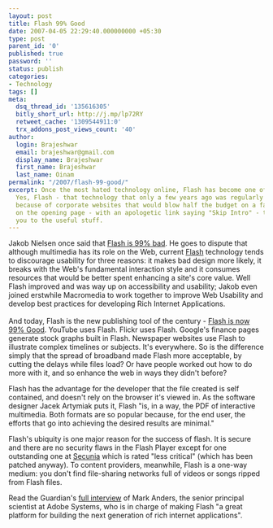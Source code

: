 ```yaml
---
layout: post
title: Flash 99% Good
date: 2007-04-05 22:29:40.000000000 +05:30
type: post
parent_id: '0'
published: true
password: ''
status: publish
categories:
- Technology
tags: []
meta:
  dsq_thread_id: '135616305'
  bitly_short_url: http://j.mp/lp72RY
  retweet_cache: '1309544911:0'
  trx_addons_post_views_count: '40'
author:
  login: Brajeshwar
  email: brajeshwar@gmail.com
  display_name: Brajeshwar
  first_name: Brajeshwar
  last_name: Oinam
permalink: "/2007/flash-99-good/"
excerpt: Once the most hated technology online, Flash has become one of the most loved.
  Yes, Flash - that technology that only a few years ago was regularly hated, principally
  because of corporate websites that would blow half the budget on a fancy animation
  on the opening page - with an apologetic link saying "Skip Intro" - that would take
  you to the useful stuff.
---
```

<p>Jakob Nielsen once said that <a href="http://www.useit.com/alertbox/20001029.html">Flash is 99% bad</a>. He goes to dispute that although multimedia has its role on the Web, current <a href="http://www.adobe.com/go/flash/">Flash</a> technology tends to discourage usability for three reasons: it makes bad design more likely, it breaks with the Web's fundamental interaction style and it consumes resources that would be better spent enhancing a site's core value. Well Flash improved and was way up on accessibility and usability; Jakob even joined erstwhile Macromedia to work together to improve Web Usability and develop best practices for developing Rich Internet Applications.<br />
<br />
And today, Flash is the new publishing tool of the century - <a href="http://technology.guardian.co.uk/weekly/story/0,,2049777,00.html">Flash is now 99% Good</a>. YouTube uses Flash. Flickr uses Flash. Google's finance pages generate stock graphs built in Flash. Newspaper websites use Flash to illustrate complex timelines or subjects. It's everywhere. So is the difference simply that the spread of broadband made Flash more acceptable, by cutting the delays while files load? Or have people worked out how to do more with it, and so enhance the web in ways they didn't before?</p>
<p>Flash has the advantage for the developer that the file created is self contained, and doesn't rely on the browser it's viewed in. As the software designer Jacek Artymiak puts it, Flash "is, in a way, the PDF of interactive multimedia. Both formats are so popular because, for the end user, the efforts that go into achieving the desired results are minimal."</p>
<p>Flash's ubiquity is one major reason for the success of flash. It is secure and there are no security flaws in the Flash Player except for one outstanding one at <a href="http://secunia.com/advisories/22467/">Secunia</a> which is rated "less critical" (which has been patched anyway).  To content providers, meanwhile, Flash is a one-way medium: you don't find file-sharing networks full of videos or songs ripped from Flash files.</p>
<p>Read the Guardian's <a href="http://technology.guardian.co.uk/weekly/story/0,,2049777,00.html">full interview</a> of Mark Anders, the senior principal scientist at Adobe Systems, who is in charge of making Flash "a great platform for building the next generation of rich internet applications".</p>
